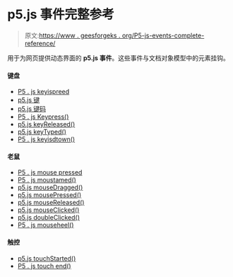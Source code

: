 # p5.js 事件完整参考

> 原文:[https://www . geesforgeks . org/P5-js-events-complete-reference/](https://www.geeksforgeeks.org/p5-js-events-complete-reference/)

用于为网页提供动态界面的 **p5.js 事件**。这些事件与文档对象模型中的元素挂钩。

#### 键盘

*   [P5 . js keyispreed](https://www.geeksforgeeks.org/p5-js-keyboard-keyispressed/)
*   [p5.js 键](https://www.geeksforgeeks.org/p5-js-keyboard-key/)
*   [p5.js 键码](https://www.geeksforgeeks.org/p5-js-keyboard-keycode/)
*   [P5 . js Keypress()](https://www.geeksforgeeks.org/p5-js-keypressed-function/)
*   [p5.js keyReleased()](https://www.geeksforgeeks.org/p5-js-keyreleased-function/)
*   [p5.js keyTyped()](https://www.geeksforgeeks.org/p5-js-keytyped-function/)
*   [P5 . js keyisdtown()](https://www.geeksforgeeks.org/p5-js-keyboard-keyisdown/)

#### 老鼠

*   [P5 . js mouse pressed](https://p5js.org/reference/#/p5/mouseIsPressed)
*   [P5 . js moustamed()](https://www.geeksforgeeks.org/p5-js-mouse-mousemoved-function/)
*   [p5.js mouseDragged()](https://www.geeksforgeeks.org/p5-js-mouse-mousedragged-function/)
*   [p5.js mousePressed()](https://www.geeksforgeeks.org/p5-js-mouse-mousepressed-function/)
*   [p5.js mouseReleased()](https://www.geeksforgeeks.org/p5-js-mouse-mousereleased/)
*   [p5.js mouseClicked()](https://www.geeksforgeeks.org/p5-js-mouse-mouseclicked-function/)
*   [p5.js doubleClicked()](https://www.geeksforgeeks.org/p5-js-doubleclicked-function/)
*   [P5 . js mouseheel()](https://www.geeksforgeeks.org/p5-js-mousewheel-function/)

#### 触控

*   [p5.js touchStarted()](https://www.geeksforgeeks.org/p5-js-touch-touchstarted/)
*   [P5 . js touch end()](https://www.geeksforgeeks.org/p5-js-touch-touchended/)